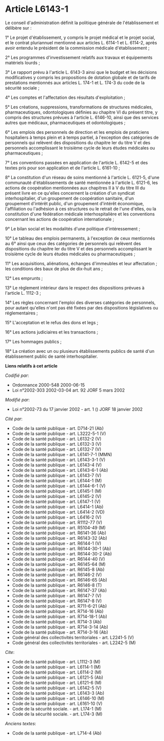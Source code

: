 # Article L6143-1

Le conseil d'administration définit la politique générale de l'établissement et délibère sur :

1° Le projet d'établissement, y compris le projet médical et le projet social, et le contrat pluriannuel mentionné aux
articles L. 6114-1 et L. 6114-2, après avoir entendu le président de la commission médicale d'établissement ;

2° Les programmes d'investissement relatifs aux travaux et équipements matériels lourds ;

3° Le rapport prévu à l'article L. 6143-3 ainsi que le budget et les décisions modificatives y compris les propositions de
dotation globale et de tarifs de prestations mentionnés aux articles L. 174-1 et L. 174-3 du code de la sécurité sociale ;

4° Les comptes et l'affectation des résultats d'exploitation ;

5° Les créations, suppressions, transformations de structures médicales, pharmaceutiques, odontologiques définies au chapitre
VI du présent titre, y compris des structures prévues à l'article L. 6146-10, ainsi que des services autres que médicaux,
pharmaceutiques et odontologiques ;

6° Les emplois des personnels de direction et les emplois de praticiens hospitaliers à temps plein et à temps partiel, à
l'exception des catégories de personnels qui relèvent des dispositions du chapitre Ier du titre V et des personnels
accomplissant le troisième cycle de leurs études médicales ou pharmaceutiques ;

7° Les conventions passées en application de l'article L. 6142-5 et des textes pris pour son application et de l'article L.
6161-10 ;

8° La constitution d'un réseau de soins mentionné à l'article L. 6121-5, d'une communauté d'établissements de santé
mentionnée à l'article L. 6121-6, les actions de coopération mentionnées aux chapitres II à V du titre III du présent livre
en ce qu'elles concernent la création d'un syndicat interhospitalier, d'un groupement de coopération sanitaire, d'un
groupement d'intérêt public, d'un groupement d'intérêt économique, l'affiliation ou l'adhésion à ces structures ou le retrait
de l'une d'elles, ou la constitution d'une fédération médicale interhospitalière et les conventions concernant les actions de
coopération internationale ;

9° Le bilan social et les modalités d'une politique d'intéressement ;

10° Le tableau des emplois permanents, à l'exception de ceux mentionnés au 6° ainsi que ceux des catégories de personnels qui
relèvent des dispositions du chapitre Ier du titre V et des personnels accomplissant le troisième cycle de leurs études
médicales ou pharmaceutiques ;

11° Les acquisitions, aliénations, échanges d'immeubles et leur affectation ; les conditions des baux de plus de dix-huit
ans ;

12° Les emprunts ;

13° Le règlement intérieur dans le respect des dispositions prévues à l'article L. 1112-3 ;

14° Les règles concernant l'emploi des diverses catégories de personnels, pour autant qu'elles n'ont pas été fixées par des
dispositions législatives ou réglementaires ;

15° L'acceptation et le refus des dons et legs ;

16° Les actions judiciaires et les transactions ;

17° Les hommages publics ;

18° La création avec un ou plusieurs établissements publics de santé d'un établissement public de santé interhospitalier.

**Liens relatifs à cet article**

_Codifié par_:

  - Ordonnance 2000-548 2000-06-15
  - Loi n°2002-303 2002-03-04 art. 92 JORF 5 mars 2002

_Modifié par_:

  - Loi n°2002-73 du 17 janvier 2002 - art. 1 () JORF 18 janvier 2002

_Cité par_:

  - Code de la santé publique - art. D714-21 (Ab)
  - Code de la santé publique - art. L3222-5-1 (V)
  - Code de la santé publique - art. L6132-2 (V)
  - Code de la santé publique - art. L6132-3 (V)
  - Code de la santé publique - art. L6132-7 (V)
  - Code de la santé publique - art. L6141-7-1 (MMN)
  - Code de la santé publique - art. L6143-3-1 (V)
  - Code de la santé publique - art. L6143-4 (V)
  - Code de la santé publique - art. L6143-6-1 (Ab)
  - Code de la santé publique - art. L6143-7 (V)
  - Code de la santé publique - art. L6144-1 (M)
  - Code de la santé publique - art. L6144-6-1 (V)
  - Code de la santé publique - art. L6145-1 (M)
  - Code de la santé publique - art. L6145-2 (V)
  - Code de la santé publique - art. L6147-1 (V)
  - Code de la santé publique - art. L6414-1 (Ab)
  - Code de la santé publique - art. L6414-2 (VD)
  - Code de la santé publique - art. L6416-2 (V)
  - Code de la santé publique - art. R1112-77 (V)
  - Code de la santé publique - art. R5104-49 (M)
  - Code de la santé publique - art. R6141-36 (Ab)
  - Code de la santé publique - art. R6143-32 (Ab)
  - Code de la santé publique - art. R6144-1 (V)
  - Code de la santé publique - art. R6144-30-1 (Ab)
  - Code de la santé publique - art. R6144-30-2 (Ab)
  - Code de la santé publique - art. R6144-40 (V)
  - Code de la santé publique - art. R6145-64 (M)
  - Code de la santé publique - art. R6145-8 (Ab)
  - Code de la santé publique - art. R6146-2 (V)
  - Code de la santé publique - art. R6146-65 (Ab)
  - Code de la santé publique - art. R6146-8 (T)
  - Code de la santé publique - art. R6147-37 (Ab)
  - Code de la santé publique - art. R6147-7 (V)
  - Code de la santé publique - art. R6147-8 (V)
  - Code de la santé publique - art. R711-6-21 (Ab)
  - Code de la santé publique - art. R714-16 (Ab)
  - Code de la santé publique - art. R714-18-1 (Ab)
  - Code de la santé publique - art. R714-3 (Ab)
  - Code de la santé publique - art. R714-3-14 (Ab)
  - Code de la santé publique - art. R714-3-16 (Ab)
  - Code général des collectivités territoriales - art. L2241-5 (V)
  - Code général des collectivités territoriales - art. L2242-5 (M)

_Cite_:

  - Code de la santé publique - art. L1112-3 (M)
  - Code de la santé publique - art. L6114-1 (M)
  - Code de la santé publique - art. L6114-2 (M)
  - Code de la santé publique - art. L6121-5 (Ab)
  - Code de la santé publique - art. L6121-6 (M)
  - Code de la santé publique - art. L6142-5 (V)
  - Code de la santé publique - art. L6143-3 (Ab)
  - Code de la santé publique - art. L6146-10 (M)
  - Code de la santé publique - art. L6161-10 (V)
  - Code de la sécurité sociale. - art. L174-1 (M)
  - Code de la sécurité sociale. - art. L174-3 (M)

_Anciens textes_:

  - Code de la santé publique - art. L714-4 (Ab)
